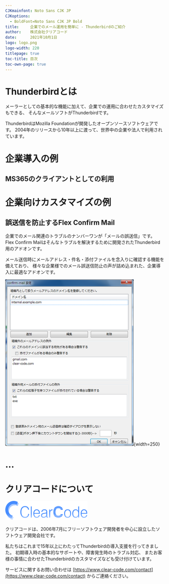 ```yaml
---
CJKmainfont: Noto Sans CJK JP
CJKoptions:
  - BoldFont=Noto Sans CJK JP Bold
title:     企業でのメール運用を簡単に - Thunderbirdのご紹介
author:    株式会社クリアコード
date:      2021年10月1日
logo: logo.png
logo-width: 220
titlepage: true
toc-title: 目次
toc-own-page: true
---
```


# Thunderbirdとは

メーラーとしての基本的な機能に加えて、企業での運用に合わせたカスタマイズもできる、
そんなメールソフトがThunderbirdです。

ThunderbirdはMozilla Foundationが開発したオープンソースソフトウェアです。
2004年のリリースから10年以上に渡って、世界中の企業や法人で利用されています。

# 企業導入の例

## MS365のクライアントとしての利用

## 

# 企業向けカスタマイズの例

## 誤送信を防止するFlex Confirm Mail

企業でのメール関連のトラブルのナンバーワンが「メールの誤送信」です。
Flex Confirm Mailはそんなトラブルを解決するために開発されたThunderbird用のアドオンです。

メール送信時にメールアドレス・件名・添付ファイルを念入りに確認する機能を備えており、
様々な企業様でのメール誤送信防止の声が詰め込まれた、企業導入に最適なアドオンです。

![](flexconfirm.png){width=250}

# ...

# クリアコードについて

![](clear-code.png)

クリアコードは、2006年7月にフリーソフトウェア開発者を中心に設立したソフトウェア開発会社です。

私たちはこれまで15年以上にわたってThunderbirdの導入支援を行ってきました。
初期導入時の基本的なサポートや、障害発生時のトラブル対応、
またお客様の事情に合わせたThunderbirdのカスタマイズなども受け付けています。

サービスに関するお問い合わせは [https://www.clear-code.com/contact](https://www.clear-code.com/contact) からご連絡ください。
